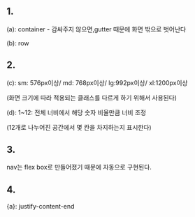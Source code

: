## 1.

(a): container - 감싸주지 않으면,gutter 때문에 화면 밖으로 벗어난다

(b): row



## 2. 

(c): sm: 576px이상/ md: 768px이상/ lg:992px이상/ xl:1200px이상

(화면 크기에 따라 적용되는 클래스를 다르게 하기 위해서 사용된다)

(d): 1~12: 전체 너비에서 해당 숫자 비율만큼 너비 조정

(12개로 나누어진 공간에서 몇 칸을 차지하는지 표시한다)



## 3.

 nav는 flex box로 만들어졌기 때문에 자동으로 구현된다.



## 4.

{a}: justify-content-end

